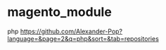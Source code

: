 # magento_module
php
https://github.com/Alexander-Pop?language=&page=2&q=php&sort=&tab=repositories

